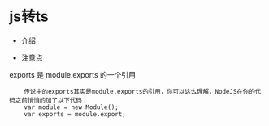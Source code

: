 # js转ts #

- 介绍

- 注意点

exports 是 module.exports 的一个引用

        传说中的exports其实是module.exports的引用，你可以这么理解，NodeJS在你的代码之前悄悄的加了以下代码：
        var module = new Module();
        var exports = module.export;
